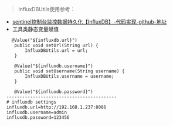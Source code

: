 > InfluxDBUtils使用参考：
- [sentinel控制台监控数据持久化【InfluxDB】-代码实现-github-地址](https://github.com/yaozd/Sentinel/tree/dev-yzd)
- 工具类静态变量赋值
```
   @Value("${influxdb.url}")
    public void setUrl(String url) {
        InfluxDBUtils.url = url;
    }

    @Value("${influxdb.username}")
    public void setUsername(String username) {
        InfluxDBUtils.username = username;
    }

    @Value("${influxdb.password}")
 ------------------------------------------
 # influxdb settings
 influxdb.url=http://192.168.1.237:8086
 influxdb.username=admin
 influxdb.password=123456
```